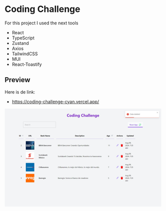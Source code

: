 # Coding Challenge

For this project I used the next tools
- React
- TypeScript
- Zustand
- Axios
- TailwindCSS
- MUI
- React-Toastify
## Preview

Here is de link:
- https://coding-challenge-cyan.vercel.app/

  
![PREVIEW](PREVIEW.jpeg)
